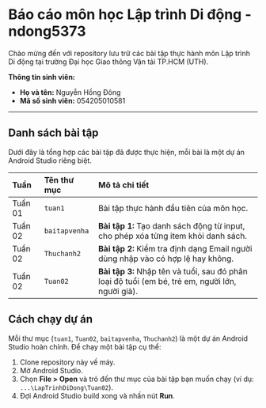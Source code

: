 # Báo cáo môn học Lập trình Di động - ndong5373

Chào mừng đến với repository lưu trữ các bài tập thực hành môn Lập trình Di động tại trường Đại học Giao thông Vận tải TP.HCM (UTH).

**Thông tin sinh viên:**
* **Họ và tên:** Nguyễn Hồng Đông
* **Mã số sinh viên:** 054205010581

---

## Danh sách bài tập

Dưới đây là tổng hợp các bài tập đã được thực hiện, mỗi bài là một dự án Android Studio riêng biệt.

| Tuần    | Tên thư mục | Mô tả chi tiết                                                               |
| :------ | :------------ | :--------------------------------------------------------------------------- |
| Tuần 01 | `tuan1`       | Bài tập thực hành đầu tiên của môn học.                                      |
| Tuần 02 | `baitapvenha` | **Bài tập 1:** Tạo danh sách động từ input, cho phép xóa từng item khỏi danh sách. |
| Tuần 02 | `Thuchanh2`   | **Bài tập 2:** Kiểm tra định dạng Email người dùng nhập vào có hợp lệ hay không.    |
| Tuần 02 | `Tuan02`      | **Bài tập 3:** Nhập tên và tuổi, sau đó phân loại độ tuổi (em bé, trẻ em, người lớn, người già). |

## Cách chạy dự án

Mỗi thư mục (`tuan1`, `Tuan02`, `baitapvenha`, `Thuchanh2`) là một dự án Android Studio hoàn chỉnh. Để chạy một bài tập cụ thể:

1.  Clone repository này về máy.
2.  Mở Android Studio.
3.  Chọn **File > Open** và trỏ đến thư mục của bài tập bạn muốn chạy (ví dụ: `...\LapTrinhDiDong\Tuan02`).
4.  Đợi Android Studio build xong và nhấn nút **Run**.
